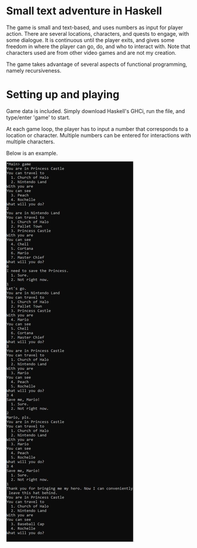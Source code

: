 # Small text adventure in Haskell

The game is small and text-based, and uses numbers as input for player action. There are several locations, characters, and quests to engage, with some dialogue. It is continuous until the player exits, and gives some freedom in where the player can go, do, and who to interact with. Note that characters used are from other video games and are not my creation.

The game takes advantage of several aspects of functional programming, namely recursiveness.

# Setting up and playing

Game data is included. Simply download Haskell's GHCi, run the file, and type/enter 'game' to start.

At each game loop, the player has to input a number that corresponds to a location or character. Multiple numbers can be entered for interactions with multiple characters.

Below is an example.

![Example](https://github.com/nimryf/text-adventure/blob/master/example.jpg)

